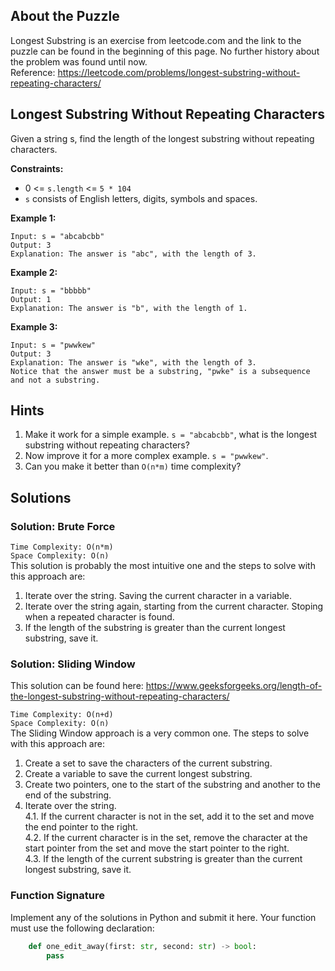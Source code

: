 
## About the Puzzle  
Longest Substring is an exercise from leetcode.com and the link to the puzzle can be found in the beginning of this page. No further history about the problem was found until now.  
Reference: https://leetcode.com/problems/longest-substring-without-repeating-characters/

## Longest Substring Without Repeating Characters  

Given a string s, find the length of the longest substring without repeating characters.  

 
**Constraints:**

- 0 <= `s.length` <= `5 * 104`  
- `s` consists of English letters, digits, symbols and spaces.  

**Example 1:**
```
Input: s = "abcabcbb"
Output: 3
Explanation: The answer is "abc", with the length of 3.  
```

**Example 2:**
```
Input: s = "bbbbb"
Output: 1
Explanation: The answer is "b", with the length of 1.
```

**Example 3:**
```
Input: s = "pwwkew"
Output: 3
Explanation: The answer is "wke", with the length of 3.
Notice that the answer must be a substring, "pwke" is a subsequence and not a substring.  
```

## Hints
1. Make it work for a simple example. `s = "abcabcbb"`, what is the longest substring without repeating characters?  
2. Now improve it for a more complex example. `s = "pwwkew"`.  
3. Can you make it better than `O(n*m)` time complexity?  

## Solutions

### Solution: Brute Force
`Time Complexity: O(n*m)`  
`Space Complexity: O(n)`  
This solution is probably the most intuitive one and the steps to solve with this approach are:  
1. Iterate over the string. Saving the current character in a variable.  
2. Iterate over the string again, starting from the current character. Stoping when a repeated character is found.  
3. If the length of the substring is greater than the current longest substring, save it.  

### Solution: Sliding Window 
This solution can be found here: https://www.geeksforgeeks.org/length-of-the-longest-substring-without-repeating-characters/  

`Time Complexity: O(n+d)`  
`Space Complexity: O(n)`  
The Sliding Window approach is a very common one. The steps to solve with this approach are:  
1. Create a set to save the characters of the current substring.  
2. Create a variable to save the current longest substring.  
3. Create two pointers, one to the start of the substring and another to the end of the substring.  
4. Iterate over the string.  
    4.1. If the current character is not in the set, add it to the set and move the end pointer to the right.  
    4.2. If the current character is in the set, remove the character at the start pointer from the set and move the start pointer to the right.  
    4.3. If the length of the current substring is greater than the current longest substring, save it.  

### Function Signature
Implement any of the solutions in Python and submit it here. Your function must use the following declaration:  

```python
    def one_edit_away(first: str, second: str) -> bool:
        pass
```